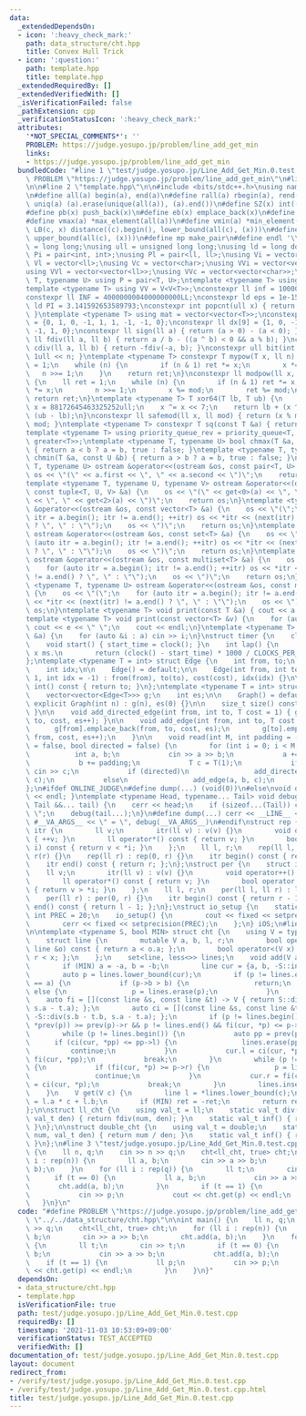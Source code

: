```yaml
---
data:
  _extendedDependsOn:
  - icon: ':heavy_check_mark:'
    path: data_structure/cht.hpp
    title: Convex Hull Trick
  - icon: ':question:'
    path: template.hpp
    title: template.hpp
  _extendedRequiredBy: []
  _extendedVerifiedWith: []
  _isVerificationFailed: false
  _pathExtension: cpp
  _verificationStatusIcon: ':heavy_check_mark:'
  attributes:
    '*NOT_SPECIAL_COMMENTS*': ''
    PROBLEM: https://judge.yosupo.jp/problem/line_add_get_min
    links:
    - https://judge.yosupo.jp/problem/line_add_get_min
  bundledCode: "#line 1 \"test/judge.yosupo.jp/Line_Add_Get_Min.0.test.cpp\"\n#define\
    \ PROBLEM \"https://judge.yosupo.jp/problem/line_add_get_min\"\n#line 2 \"data_structure/cht.hpp\"\
    \n\n#line 2 \"template.hpp\"\n\n#include <bits/stdc++.h>\nusing namespace std;\n\
    \n#define all(a) begin(a), end(a)\n#define rall(a) rbegin(a), rend(a)\n#define\
    \ uniq(a) (a).erase(unique(all(a)), (a).end())\n#define SZ(x) int((x).size())\n\
    #define pb(x) push_back(x)\n#define eb(x) emplace_back(x)\n#define vsum(x) reduce(all(x))\n\
    #define vmax(a) *max_element(all(a))\n#define vmin(a) *min_element(all(a))\n#define\
    \ LB(c, x) distance((c).begin(), lower_bound(all(c), (x)))\n#define UB(c, x) distance((c).begin(),\
    \ upper_bound(all(c), (x)))\n#define mp make_pair\n#define endl '\\n'\nusing ll\
    \ = long long;\nusing ull = unsigned long long;\nusing ld = long double;\nusing\
    \ Pi = pair<int, int>;\nusing Pl = pair<ll, ll>;\nusing Vi = vector<int>;\nusing\
    \ Vl = vector<ll>;\nusing Vc = vector<char>;\nusing VVi = vector<vector<int>>;\n\
    using VVl = vector<vector<ll>>;\nusing VVc = vector<vector<char>>;\ntemplate <typename\
    \ T, typename U> using P = pair<T, U>;\ntemplate <typename T> using V = vector<T>;\n\
    template <typename T> using VV = V<V<T>>;\nconstexpr ll inf = 1000000000ll;\n\
    constexpr ll INF = 4000000004000000000LL;\nconstexpr ld eps = 1e-15;\nconstexpr\
    \ ld PI = 3.141592653589793;\nconstexpr int popcnt(ull x) { return __builtin_popcountll(x);\
    \ }\ntemplate <typename T> using mat = vector<vector<T>>;\nconstexpr ll dy[9]\
    \ = {0, 1, 0, -1, 1, 1, -1, -1, 0};\nconstexpr ll dx[9] = {1, 0, -1, 0, 1, -1,\
    \ -1, 1, 0};\nconstexpr ll sign(ll a) { return (a > 0) - (a < 0); }\nconstexpr\
    \ ll fdiv(ll a, ll b) { return a / b - ((a ^ b) < 0 && a % b); }\nconstexpr ll\
    \ cdiv(ll a, ll b) { return -fdiv(-a, b); }\nconstexpr ull bit(int n) { return\
    \ 1ull << n; }\ntemplate <typename T> constexpr T mypow(T x, ll n) {\n    T ret\
    \ = 1;\n    while (n) {\n        if (n & 1) ret *= x;\n        x *= x;\n     \
    \   n >>= 1;\n    }\n    return ret;\n}\nconstexpr ll modpow(ll x, ll n, ll mod)\
    \ {\n    ll ret = 1;\n    while (n) {\n        if (n & 1) ret *= x;\n        x\
    \ *= x;\n        n >>= 1;\n        x %= mod;\n        ret %= mod;\n    }\n   \
    \ return ret;\n}\ntemplate <typename T> T xor64(T lb, T ub) {\n    static ull\
    \ x = 88172645463325252ull;\n    x ^= x << 7;\n    return lb + (x ^= x >> 9) %\
    \ (ub - lb);\n}\nconstexpr ll safemod(ll x, ll mod) { return (x % mod + mod) %\
    \ mod; }\ntemplate <typename T> constexpr T sq(const T &a) { return a * a; }\n\
    template <typename T> using priority_queue_rev = priority_queue<T, vector<T>,\
    \ greater<T>>;\ntemplate <typename T, typename U> bool chmax(T &a, const U &b)\
    \ { return a < b ? a = b, true : false; }\ntemplate <typename T, typename U> bool\
    \ chmin(T &a, const U &b) { return a > b ? a = b, true : false; }\ntemplate <typename\
    \ T, typename U> ostream &operator<<(ostream &os, const pair<T, U> &a) {\n   \
    \ os << \"(\" << a.first << \", \" << a.second << \")\";\n    return os;\n}\n\
    template <typename T, typename U, typename V> ostream &operator<<(ostream &os,\
    \ const tuple<T, U, V> &a) {\n    os << \"(\" << get<0>(a) << \", \" << get<1>(a)\
    \ << \", \" << get<2>(a) << \")\";\n    return os;\n}\ntemplate <typename T> ostream\
    \ &operator<<(ostream &os, const vector<T> &a) {\n    os << \"(\";\n    for (auto\
    \ itr = a.begin(); itr != a.end(); ++itr) os << *itr << (next(itr) != a.end()\
    \ ? \", \" : \"\");\n    os << \")\";\n    return os;\n}\ntemplate <typename T>\
    \ ostream &operator<<(ostream &os, const set<T> &a) {\n    os << \"(\";\n    for\
    \ (auto itr = a.begin(); itr != a.end(); ++itr) os << *itr << (next(itr) != a.end()\
    \ ? \", \" : \"\");\n    os << \")\";\n    return os;\n}\ntemplate <typename T>\
    \ ostream &operator<<(ostream &os, const multiset<T> &a) {\n    os << \"(\";\n\
    \    for (auto itr = a.begin(); itr != a.end(); ++itr) os << *itr << (next(itr)\
    \ != a.end() ? \", \" : \"\");\n    os << \")\";\n    return os;\n}\ntemplate\
    \ <typename T, typename U> ostream &operator<<(ostream &os, const map<T, U> &a)\
    \ {\n    os << \"(\";\n    for (auto itr = a.begin(); itr != a.end(); ++itr) os\
    \ << *itr << (next(itr) != a.end() ? \", \" : \"\");\n    os << \")\";\n    return\
    \ os;\n}\ntemplate <typename T> void print(const T &a) { cout << a << endl; }\n\
    template <typename T> void print(const vector<T> &v) {\n    for (auto &e : v)\
    \ cout << e << \" \";\n    cout << endl;\n}\ntemplate <typename T> void scan(vector<T>\
    \ &a) {\n    for (auto &i : a) cin >> i;\n}\nstruct timer {\n    clock_t start_time;\n\
    \    void start() { start_time = clock(); }\n    int lap() {\n        // return\
    \ x ms.\n        return (clock() - start_time) * 1000 / CLOCKS_PER_SEC;\n    }\n\
    };\ntemplate <typename T = int> struct Edge {\n    int from, to;\n    T cost;\n\
    \    int idx;\n\n    Edge() = default;\n\n    Edge(int from, int to, T cost =\
    \ 1, int idx = -1) : from(from), to(to), cost(cost), idx(idx) {}\n\n    operator\
    \ int() const { return to; }\n};\ntemplate <typename T = int> struct Graph {\n\
    \    vector<vector<Edge<T>>> g;\n    int es;\n\n    Graph() = default;\n\n   \
    \ explicit Graph(int n) : g(n), es(0) {}\n\n    size_t size() const { return g.size();\
    \ }\n\n    void add_directed_edge(int from, int to, T cost = 1) { g[from].emplace_back(from,\
    \ to, cost, es++); }\n\n    void add_edge(int from, int to, T cost = 1) {\n  \
    \      g[from].emplace_back(from, to, cost, es);\n        g[to].emplace_back(to,\
    \ from, cost, es++);\n    }\n\n    void read(int M, int padding = -1, bool weighted\
    \ = false, bool directed = false) {\n        for (int i = 0; i < M; i++) {\n \
    \           int a, b;\n            cin >> a >> b;\n            a += padding;\n\
    \            b += padding;\n            T c = T(1);\n            if (weighted)\
    \ cin >> c;\n            if (directed)\n                add_directed_edge(a, b,\
    \ c);\n            else\n                add_edge(a, b, c);\n        }\n    }\n\
    };\n#ifdef ONLINE_JUDGE\n#define dump(...) (void(0))\n#else\nvoid debug() { cerr\
    \ << endl; }\ntemplate <typename Head, typename... Tail> void debug(Head &&head,\
    \ Tail &&... tail) {\n    cerr << head;\n    if (sizeof...(Tail)) cerr << \",\
    \ \";\n    debug(tail...);\n}\n#define dump(...) cerr << __LINE__ << \": \" <<\
    \ #__VA_ARGS__ << \" = \", debug(__VA_ARGS__)\n#endif\nstruct rep {\n    struct\
    \ itr {\n        ll v;\n        itr(ll v) : v(v) {}\n        void operator++()\
    \ { ++v; }\n        ll operator*() const { return v; }\n        bool operator!=(itr\
    \ i) const { return v < *i; }\n    };\n    ll l, r;\n    rep(ll l, ll r) : l(l),\
    \ r(r) {}\n    rep(ll r) : rep(0, r) {}\n    itr begin() const { return l; };\n\
    \    itr end() const { return r; };\n};\nstruct per {\n    struct itr {\n    \
    \    ll v;\n        itr(ll v) : v(v) {}\n        void operator++() { --v; }\n\
    \        ll operator*() const { return v; }\n        bool operator!=(itr i) const\
    \ { return v > *i; }\n    };\n    ll l, r;\n    per(ll l, ll r) : l(l), r(r) {}\n\
    \    per(ll r) : per(0, r) {}\n    itr begin() const { return r - 1; };\n    itr\
    \ end() const { return l - 1; };\n};\nstruct io_setup {\n    static constexpr\
    \ int PREC = 20;\n    io_setup() {\n        cout << fixed << setprecision(PREC);\n\
    \        cerr << fixed << setprecision(PREC);\n    };\n} iOS;\n#line 4 \"data_structure/cht.hpp\"\
    \n\ntemplate <typename S, bool MIN> struct cht {\n    using V = typename S::val_t;\n\
    \    struct line {\n        mutable V a, b, l, r;\n        bool operator<(const\
    \ line &o) const { return a < o.a; };\n        bool operator<(V x) const { return\
    \ r < x; };\n    };\n    set<line, less<>> lines;\n    void add(V a, V b) {\n\
    \        if (MIN) a = -a, b = -b;\n        line cur = {a, b, -S::inf(), S::inf()};\n\
    \        auto p = lines.lower_bound(cur);\n        if (p != lines.end() && p->a\
    \ == a) {\n            if (p->b > b) {\n                return;\n            }\
    \ else {\n                p = lines.erase(p);\n            }\n        }\n    \
    \    auto fi = [](const line &s, const line &t) -> V { return S::div(-s.b + t.b,\
    \ s.a - t.a); };\n        auto ci = [](const line &s, const line &t) -> V { return\
    \ -S::div(s.b - t.b, s.a - t.a); };\n        if (p != lines.begin() && ci(cur,\
    \ *prev(p)) >= prev(p)->r && p != lines.end() && fi(cur, *p) <= p->l) return;\n\
    \        while (p != lines.begin()) {\n            auto pp = prev(p);\n      \
    \      if (ci(cur, *pp) <= pp->l) {\n                lines.erase(pp);\n      \
    \          continue;\n            }\n            cur.l = ci(cur, *pp), pp->r =\
    \ fi(cur, *pp);\n            break;\n        }\n        while (p != lines.end())\
    \ {\n            if (fi(cur, *p) >= p->r) {\n                p = lines.erase(p);\n\
    \                continue;\n            }\n            cur.r = fi(cur, *p), p->l\
    \ = ci(cur, *p);\n            break;\n        }\n        lines.insert(cur);\n\
    \    }\n    V get(V c) {\n        line l = *lines.lower_bound(c);\n        V ret\
    \ = l.a * c + l.b;\n        if (MIN) ret = -ret;\n        return ret;\n    }\n\
    };\n\nstruct ll_cht {\n    using val_t = ll;\n    static val_t div(val_t num,\
    \ val_t den) { return fdiv(num, den); }\n    static val_t inf() { return LLONG_MAX;\
    \ }\n};\n\nstruct double_cht {\n    using val_t = double;\n    static val_t div(val_t\
    \ num, val_t den) { return num / den; }\n    static val_t inf() { return numeric_limits<double>::infinity();\
    \ }\n};\n#line 3 \"test/judge.yosupo.jp/Line_Add_Get_Min.0.test.cpp\"\n\nint main()\
    \ {\n    ll n, q;\n    cin >> n >> q;\n    cht<ll_cht, true> cht;\n    for (ll\
    \ i : rep(n)) {\n        ll a, b;\n        cin >> a >> b;\n        cht.add(a,\
    \ b);\n    }\n    for (ll i : rep(q)) {\n        ll t;\n        cin >> t;\n  \
    \      if (t == 0) {\n            ll a, b;\n            cin >> a >> b;\n     \
    \       cht.add(a, b);\n        }\n        if (t == 1) {\n            ll p;\n\
    \            cin >> p;\n            cout << cht.get(p) << endl;\n        }\n \
    \   }\n}\n"
  code: "#define PROBLEM \"https://judge.yosupo.jp/problem/line_add_get_min\"\n#include\
    \ \"../../data_structure/cht.hpp\"\n\nint main() {\n    ll n, q;\n    cin >> n\
    \ >> q;\n    cht<ll_cht, true> cht;\n    for (ll i : rep(n)) {\n        ll a,\
    \ b;\n        cin >> a >> b;\n        cht.add(a, b);\n    }\n    for (ll i : rep(q))\
    \ {\n        ll t;\n        cin >> t;\n        if (t == 0) {\n            ll a,\
    \ b;\n            cin >> a >> b;\n            cht.add(a, b);\n        }\n    \
    \    if (t == 1) {\n            ll p;\n            cin >> p;\n            cout\
    \ << cht.get(p) << endl;\n        }\n    }\n}"
  dependsOn:
  - data_structure/cht.hpp
  - template.hpp
  isVerificationFile: true
  path: test/judge.yosupo.jp/Line_Add_Get_Min.0.test.cpp
  requiredBy: []
  timestamp: '2021-11-03 10:53:09+09:00'
  verificationStatus: TEST_ACCEPTED
  verifiedWith: []
documentation_of: test/judge.yosupo.jp/Line_Add_Get_Min.0.test.cpp
layout: document
redirect_from:
- /verify/test/judge.yosupo.jp/Line_Add_Get_Min.0.test.cpp
- /verify/test/judge.yosupo.jp/Line_Add_Get_Min.0.test.cpp.html
title: test/judge.yosupo.jp/Line_Add_Get_Min.0.test.cpp
---
```

